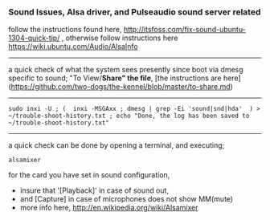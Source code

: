 ### Sound Issues, Alsa driver, and Pulseaudio sound server related
follow the instructions found here, http://itsfoss.com/fix-sound-ubuntu-1304-quick-tip/ , otherwise follow instructions here https://wiki.ubuntu.com/Audio/AlsaInfo
***
a quick check of what the system sees presently since boot via dmesg specific to sound;  "To View/**Share" the file**, [the instructions are here] (https://github.com/two-dogs/the-kennel/blob/master/to-share.md)
***
`
sudo inxi -U ;
( 
  inxi -MSGAxx ;
  dmesg | grep -Ei 'sound|snd|hda' 
) > ~/trouble-shoot-history.txt ;
 echo "Done, the log has been saved to ~/trouble-shoot-history.txt" 
 `
***
a quick check can be done by opening a terminal, and executing; 

`alsamixer`

for the card you have set in sound configuration, 

* insure that '[Playback]' in case of sound out,
* and [Capture] in case of microphones does not show MM(mute)
* more info here, http://en.wikipedia.org/wiki/Alsamixer
